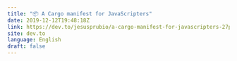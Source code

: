 ```yaml
---
title: "📦 A Cargo manifest for JavaScripters"
date: 2019-12-12T19:48:18Z
link: https://dev.to/jesusprubio/a-cargo-manifest-for-javascripters-27p6?utm_medium=RSS&utm_source=news.12bit.vn
site: dev.to
language: English
draft: false
---
```

